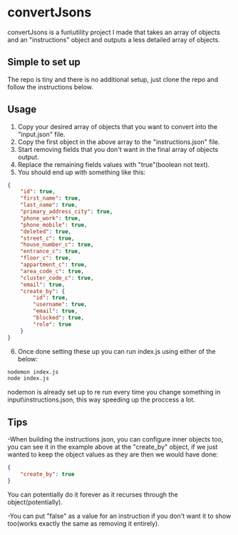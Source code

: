 # convertJsons

convertJsons is a fun\utility project I made that takes an array of objects and an "instructions" object and outputs a less detailed array of objects.

## Simple to set up

The repo is tiny and there is no additional setup, just clone the repo and follow the instructions below.

## Usage

1) Copy your desired array of objects that you want to convert into the "input.json" file.
2) Copy the first object in the above array to the "instructions.json" file.
3) Start removing fields that you don't want in the final array of objects output.
4) Replace the remaining fields values with "true"(boolean not text).
5) You should end up with something like this:
```json
{
    "id": true,
    "first_name": true,
    "last_name": true,
    "primary_address_city": true,
    "phone_work": true,
    "phone_mobile": true,
    "deleted": true,
    "street_c": true,
    "house_number_c": true,
    "entrance_c": true,
    "floor_c": true,
    "appartment_c": true,
    "area_code_c": true,
    "cluster_code_c": true,
    "email": true,
    "create_by": {
        "id": true,
        "username": true,
        "email": true,
        "blocked": true,
        "role": true
    }
}
```
6) Once done setting these up you can run index.js using either of the below:
```bash
nodemon index.js
node index.js
```
nodemon is already set up to re run every time you change something in input\instructions.json, this way speeding up the proccess a lot.

## Tips

-When building the instructions json, you can configure inner objects too, you can see it in the example above at the "create_by" object, if we just wanted to keep the object values as they are then we would have done:
```json
{
    "create_by": true
}
```
You can potentially do it forever as it recurses through the object(potentially).

-You can put "false" as a value for an instruction if you don't want it to show too(works exactly the same as removing it entirely).